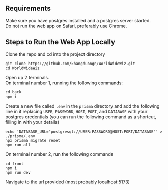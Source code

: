 ## Requirements
Make sure you have postgres installed and a postgres server started.\
Do not run the web app on Safari, preferably use Chrome.
## Steps to Run the Web App Locally
Clone the repo and cd into the project directory
```
git clone https://github.com/khangduongn/WorldWideWiz.git
cd WorldWideWiz
```
Open up 2 terminals.\
On terminal number 1, running the following commands:
```
cd back
npm i
```
Create a new file called ```.env``` in the ```prisma``` directory and add the following line in it replacing ```USER```, ```PASSWORD```, ```HOST```, ```PORT```, and ```DATABASE``` with your postgres credentials (you can run the following command as a shortcut, filling in with your details)
```
echo 'DATABASE_URL="postgresql://USER:PASSWORD@HOST:PORT/DATABASE"' > ./prisma/.env 
npx prisma migrate reset
npm run all
```
On terminal number 2, run the following commands
```
cd front
npm i
npm run dev
```
Navigate to the url provided (most probably localhost:5173)